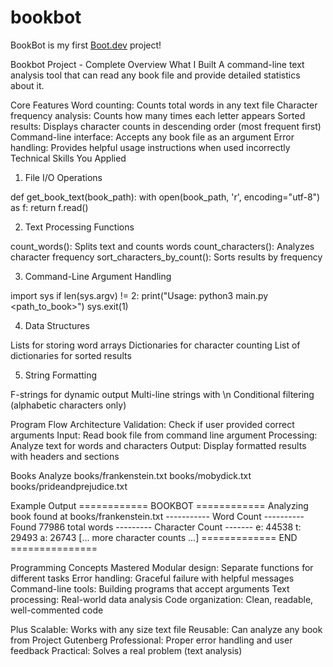 # bookbot

BookBot is my first [Boot.dev](https://www.boot.dev) project!

Bookbot Project - Complete Overview
What I Built
A command-line text analysis tool that can read any book file and provide detailed statistics about it.

Core Features
Word counting: Counts total words in any text file
Character frequency analysis: Counts how many times each letter appears
Sorted results: Displays character counts in descending order (most frequent first)
Command-line interface: Accepts any book file as an argument
Error handling: Provides helpful usage instructions when used incorrectly
Technical Skills You Applied
1. File I/O Operations

def get_book_text(book_path):
    with open(book_path, 'r', encoding="utf-8") as f:
        return f.read()

2. Text Processing Functions

count_words(): Splits text and counts words
count_characters(): Analyzes character frequency
sort_characters_by_count(): Sorts results by frequency

3. Command-Line Argument Handling

import sys
if len(sys.argv) != 2:
    print("Usage: python3 main.py <path_to_book>")
    sys.exit(1)

4. Data Structures

Lists for storing word arrays
Dictionaries for character counting
List of dictionaries for sorted results

5. String Formatting

F-strings for dynamic output
Multi-line strings with \n
Conditional filtering (alphabetic characters only)

Program Flow Architecture
Validation: Check if user provided correct arguments
Input: Read book file from command line argument
Processing: Analyze text for words and characters
Output: Display formatted results with headers and sections

Books Analyze
books/frankenstein.txt
books/mobydick.txt
books/prideandprejudice.txt

Example Output
============ BOOKBOT ============
Analyzing book found at books/frankenstein.txt
----------- Word Count ----------
Found 77986 total words
--------- Character Count -------
e: 44538
t: 29493
a: 26743
[... more character counts ...]
============= END ===============

Programming Concepts Mastered
Modular design: Separate functions for different tasks
Error handling: Graceful failure with helpful messages
Command-line tools: Building programs that accept arguments
Text processing: Real-world data analysis
Code organization: Clean, readable, well-commented code

Plus
Scalable: Works with any size text file
Reusable: Can analyze any book from Project Gutenberg
Professional: Proper error handling and user feedback
Practical: Solves a real problem (text analysis)